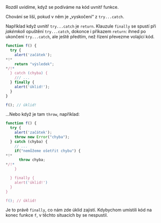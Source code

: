 Rozdíl uvidíme, když se podíváme na kód uvnitř funkce.

Chování se liší, pokud v něm je „vyskočení“ z `try...catch`.

Například když uvnitř `try...catch` je `return`. Klauzule `finally` se spustí při *jakémkoli* opuštění `try...catch`, dokonce i příkazem `return`: ihned po ukončení `try...catch`, ale ještě předtím, než řízení převezme volající kód.

```js run
function f() {
  try {
    alert('začátek');
*!*
    return "výsledek";
*/!*
  } catch (chyba) {
    /// ...
  } finally {
    alert('úklid!');
  }
}

f(); // úklid!
```

...Nebo když je tam `throw`, například:

```js run
function f() {
  try {
    alert('začátek');
    throw new Error("chyba");
  } catch (chyba) {
    // ...
    if("nemůžeme ošetřit chybu") {
*!*
      throw chyba;
*/!*
    }

  } finally {
    alert('úklid!')
  }
}

f(); // úklid!
```

Je to právě `finally`, co nám zde úklid zajistí. Kdybychom umístili kód na konec funkce `f`, v těchto situacích by se nespustil.
